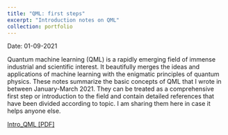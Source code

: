 ```yaml
---
title: "QML: first steps"
excerpt: "Introduction notes on QML"
collection: portfolio
---
```

Date: 01-09-2021

Quantum machine learning (QML) is a rapidly emerging field of immense industrial and scientific
interest. It beautifully merges the ideas and applications of machine learning with the enigmatic
principles of quantum physics. These notes summarize the basic concepts of QML that I wrote in between January-March 2021.
They can be treated as a comprehensive first step or introduction to the field and contain detailed references
that have been divided according to topic. I am sharing them here in case it helps anyone else.


[Intro_QML [PDF]](http://AroosaIjaz.github.io/files/Intro_qml_website.pdf)
